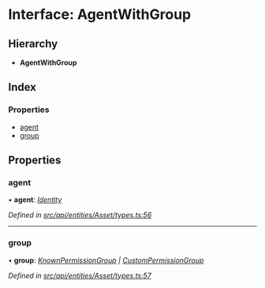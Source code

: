 # Interface: AgentWithGroup

## Hierarchy

* **AgentWithGroup**

## Index

### Properties

* [agent](agentwithgroup.md#agent)
* [group](agentwithgroup.md#group)

## Properties

###  agent

• **agent**: *[Identity](../classes/identity.md)*

*Defined in [src/api/entities/Asset/types.ts:56](https://github.com/PolymathNetwork/polymesh-sdk/blob/38ee8078/src/api/entities/Asset/types.ts#L56)*

___

###  group

• **group**: *[KnownPermissionGroup](../classes/knownpermissiongroup.md) | [CustomPermissionGroup](../classes/custompermissiongroup.md)*

*Defined in [src/api/entities/Asset/types.ts:57](https://github.com/PolymathNetwork/polymesh-sdk/blob/38ee8078/src/api/entities/Asset/types.ts#L57)*
